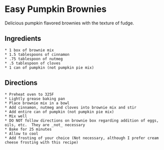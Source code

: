 # Easy Pumpkin Brownies
Delicious pumpkin flavored brownies with the texture of fudge.

## Ingredients

    * 1 box of brownie mix
    * 1.5 tablespoons of cinnamon
    * .75 tablespoon of nutmeg
    * .5 tablespoon of cloves
    * 1 can of pumpkin (not pumpkin pie mix)

## Directions

    * Preheat oven to 325F
    * Lightly grease baking pan
    * Place brownie mix in a bowl
    * Add cinnamon, nutmeg and cloves into brownie mix and stir
    * Add entire can of pumpkin (not pumpkin pie mix)
    * Mix well
    * DO NOT follow directions on brownie box regarding addition of eggs, oils, etc.  They are _not_ necessary
    * Bake for 25 minutes
    * Allow to cool
    * Add frosting of your choice (Not necessary, although I prefer cream cheese frosting with this recipe)

